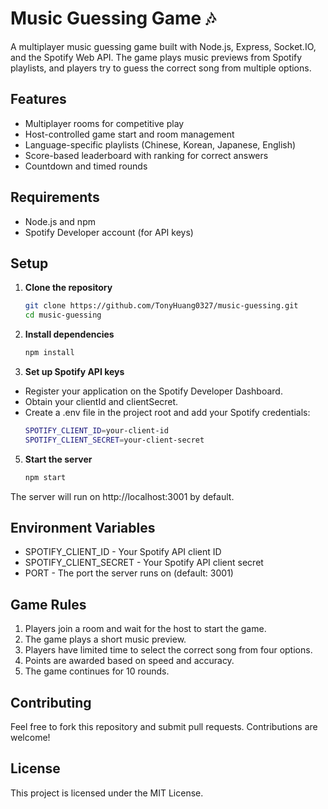 # Music Guessing Game 🎶

A multiplayer music guessing game built with Node.js, Express, Socket.IO, and the Spotify Web API. The game plays music previews from Spotify playlists, and players try to guess the correct song from multiple options.

## Features
- Multiplayer rooms for competitive play
- Host-controlled game start and room management
- Language-specific playlists (Chinese, Korean, Japanese, English)
- Score-based leaderboard with ranking for correct answers
- Countdown and timed rounds

## Requirements
- Node.js and npm
- Spotify Developer account (for API keys)

## Setup

1. **Clone the repository**
   ```bash
   git clone https://github.com/TonyHuang0327/music-guessing.git
   cd music-guessing
   
2. **Install dependencies**
    ```bash
   npm install
    
3. **Set up Spotify API keys**
- Register your application on the Spotify Developer Dashboard.
- Obtain your clientId and clientSecret.
- Create a .env file in the project root and add your Spotify credentials:
   ```bash
   SPOTIFY_CLIENT_ID=your-client-id
   SPOTIFY_CLIENT_SECRET=your-client-secret
   
5. **Start the server**
   ```bash
   npm start
The server will run on http://localhost:3001 by default.

## Environment Variables
- SPOTIFY_CLIENT_ID - Your Spotify API client ID
- SPOTIFY_CLIENT_SECRET - Your Spotify API client secret
- PORT - The port the server runs on (default: 3001)

## Game Rules
1. Players join a room and wait for the host to start the game.
2. The game plays a short music preview.
3. Players have limited time to select the correct song from four options.
4. Points are awarded based on speed and accuracy.
5. The game continues for 10 rounds.

## Contributing
Feel free to fork this repository and submit pull requests. Contributions are welcome!

## License
This project is licensed under the MIT License.
